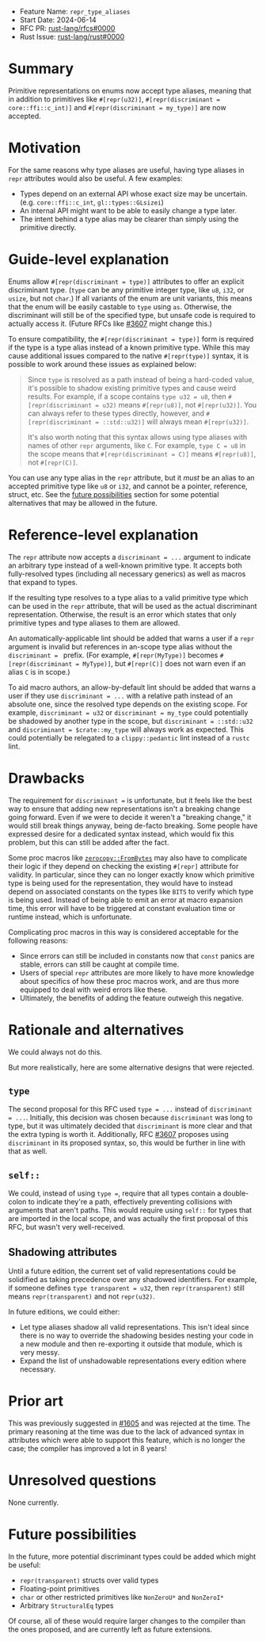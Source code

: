 - Feature Name: `repr_type_aliases`
- Start Date: 2024-06-14
- RFC PR: [rust-lang/rfcs#0000](https://github.com/rust-lang/rfcs/pull/0000)
- Rust Issue: [rust-lang/rust#0000](https://github.com/rust-lang/rust/issues/0000)

# Summary
[summary]: #summary

Primitive representations on enums now accept type aliases, meaning that in addition to primitives like `#[repr(u32)]`, `#[repr(discriminant = core::ffi::c_int)]` and `#[repr(discriminant = my_type)]` are now accepted.

# Motivation
[motivation]: #motivation

For the same reasons why type aliases are useful, having type aliases in `repr` attributes would also be useful. A few examples:

* Types depend on an external API whose exact size may be uncertain. (e.g. `core::ffi::c_int`, `gl::types::GLsizei`)
* An internal API might want to be able to easily change a type later.
* The intent behind a type alias may be clearer than simply using the primitive directly.

# Guide-level explanation
[guide-level-explanation]: #guide-level-explanation

Enums allow `#[repr(discriminant = type)]` attributes to offer an explicit discriminant type. (`type` can be any primitive integer type, like `u8`, `i32`, or `usize`, but not `char`.) If all variants of the enum are unit variants, this means that the enum will be easily castable to `type` using `as`. Otherwise, the discriminant will still be of the specified type, but unsafe code is required to actually access it. (Future RFCs like [#3607] might change this.)

[#3607]: https://github.com/rust-lang/rfcs/pull/3607

To ensure compatibility, the `#[repr(discriminant = type)]` form is required if the type is a type alias instead of a known primitive type. While this may cause additional issues compared to the native `#[repr(type)]` syntax, it is possible to work around these issues as explained below:

> Since `type` is resolved as a path instead of being a hard-coded value, it's possible to shadow existing primitive types and cause weird results. For example, if a scope contains `type u32 = u8`, then `#[repr(discriminant = u32)` means `#[repr(u8)]`, not `#[repr(u32)]`. You can always refer to these types directly, however, and `#[repr(discriminant = ::std::u32)]` will always mean `#[repr(u32)]`.
>
> It's also worth noting that this syntax allows using type aliases with names of other `repr` arguments, like `C`. For example, `type C = u8` in the scope means that `#[repr(discriminant = C)]` means `#[repr(u8)]`, not `#[repr(C)]`.

You can use any type alias in the `repr` attribute, but it *must* be an alias to an accepted primitive type like `u8` or `i32`, and cannot be a pointer, reference, struct, etc. See the [future possibilities] section for some potential alternatives that may be allowed in the future.

[future possibilities]: #Future_possibilities

# Reference-level explanation
[reference-level-explanation]: #reference-level-explanation

The `repr` attribute now accepts a `discriminant = ...` argument to indicate an arbitrary type instead of a well-known primitive type. It accepts both fully-resolved types (including all necessary generics) as well as macros that expand to types.

If the resulting type resolves to a type alias to a valid primitive type which can be used in the `repr` attribute, that will be used as the actual discriminant representation. Otherwise, the result is an error which states that only primitive types and type aliases to them are allowed.

An automatically-applicable lint should be added that warns a user if a `repr` argument is invalid but references in an-scope type alias without the `discriminant = ` prefix. (For example, `#[repr(MyType)]` becomes `#[repr(discriminant = MyType)]`, but `#[repr(C)]` does not warn even if an alias `C` is in scope.)

To aid macro authors, an allow-by-default lint should be added that warns a user if they use `discriminant = ...` with a relative path instead of an absolute one, since the resolved type depends on the existing scope. For example, `discriminant = u32` or `discriminant = my_type` could potentially be shadowed by another type in the scope, but `discriminant = ::std::u32` and `discriminant = $crate::my_type` will always work as expected. This could potentially be relegated to a `clippy::pedantic` lint instead of a `rustc` lint.

# Drawbacks
[drawbacks]: #drawbacks

The requirement for `discriminant =` is unfortunate, but it feels like the best way to ensure that adding new representations isn't a breaking change going forward. Even if we were to decide it weren't a "breaking change," it would still break things anyway, being de-facto breaking. Some people have expressed desire for a dedicated syntax instead, which would fix this problem, but this can still be added after the fact.

Some proc macros like [`zerocopy::FromBytes`] may also have to complicate their logic if they depend on checking the existing `#[repr]` attribute for validity. In particular, since they can no longer exactly know which primitive type is being used for the representation, they would have to instead depend on associated constants on the types like `BITS` to verify which type is being used. Instead of being able to emit an error at macro expansion time, this error will have to be triggered at constant evaluation time or runtime instead, which is unfortunate.

Complicating proc macros in this way is considered acceptable for the following reasons:

* Since errors can still be included in constants now that `const` panics are stable, errors can still be caught at compile time.
* Users of special `repr` attributes are more likely to have more knowledge about specifics of how these proc macros work, and are thus more equipped to deal with weird errors like these.
* Ultimately, the benefits of adding the feature outweigh this negative.

[`zerocopy::FromBytes`]: https://docs.rs/zerocopy/latest/zerocopy/derive.FromBytes.html

# Rationale and alternatives
[rationale-and-alternatives]: #rationale-and-alternatives

We could always not do this.

But more realistically, here are some alternative designs that were rejected.

## `type`

The second proposal for this RFC used `type = ...` instead of `discriminant = ...`. Initially, this decision was chosen because `discriminant` was long to type, but it was ultimately decided that `discriminant` is more clear and that the extra typing is worth it. Additionally, RFC [#3607] proposes using `discriminant` in its proposed syntax, so, this would be further in line with that as well.

## `self::`

We could, instead of using `type =`, require that all types contain a double-colon to indicate they're a path, effectively preventing collisions with arguments that aren't paths. This would require using `self::` for types that are imported in the local scope, and was actually the first proposal of this RFC, but wasn't very well-received.

## Shadowing attributes

Until a future edition, the current set of valid representations could be solidified as taking precedence over any shadowed identifiers. For example, if someone defines `type transparent = u32`, then `repr(transparent)` still means `repr(transparent)` and not `repr(u32)`.

In future editions, we could either:

* Let type aliases shadow all valid representations. This isn't ideal since there is no way to override the shadowing besides nesting your code in a new module and then re-exporting it outside that module, which is very messy.
* Expand the list of unshadowable representations every edition where necessary.

# Prior art
[prior-art]: #prior-art

This was previously suggested in [#1605] and was rejected at the time. The primary reasoning at the time was due to the lack of advanced syntax in attributes which were able to support this feature, which is no longer the case; the compiler has improved a lot in 8 years!

[#1605]: https://github.com/rust-lang/rfcs/pull/1605

# Unresolved questions
[unresolved-questions]: #unresolved-questions

None currently.

# Future possibilities
[future-possibilities]: #future-possibilities

In the future, more potential discriminant types could be added which might be useful:

* `repr(transparent)` structs over valid types
* Floating-point primitives
* `char` or other restricted primitives like `NonZeroU*` and `NonZeroI*`
* Arbitrary `StructuralEq` types

Of course, all of these would require larger changes to the compiler than the ones proposed, and are currently left as future extensions.

[#3607]: https://github.com/rust-lang/rfcs/pull/3607
